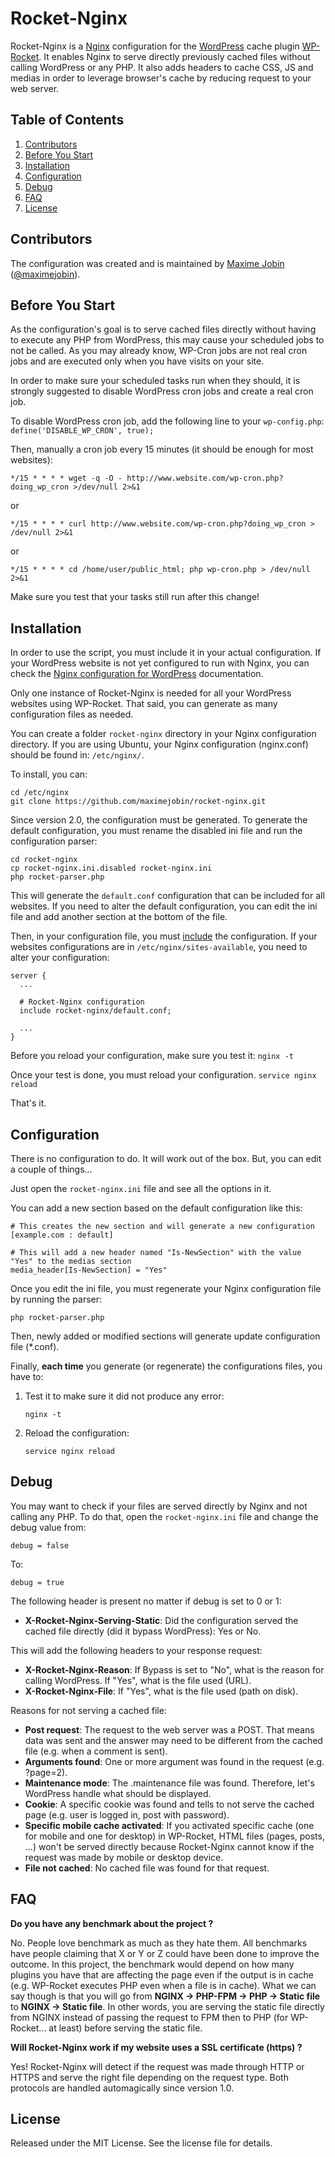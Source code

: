Rocket-Nginx
============

Rocket-Nginx is a [Nginx](http://nginx.org) configuration for the [WordPress](http://wordpress.org) cache plugin [WP-Rocket](http://wp-rocket.me). It enables Nginx to serve directly previously cached files without calling WordPress or any PHP. It also adds headers to cache CSS, JS and medias in order to leverage browser's cache by reducing request to your web server.

## <a name='toc'>Table of Contents</a>

  1. [Contributors](#contributors)
  1. [Before You Start](#before)
  1. [Installation](#installation)
  1. [Configuration](#configuration)
  1. [Debug](#debug)
  1. [FAQ](#css)
  1. [License](#license)

## <a name='contributors'>Contributors</a>

The configuration was created and is maintained by [Maxime Jobin](http://www.maximejobin.com) ([@maximejobin](http://twitter.com/maximejobin)).

## <a name='before'>Before You Start</a>
As the configuration's goal is to serve cached files directly without having to execute any PHP from WordPress, this may cause your scheduled jobs to not be called.  As you may already know, WP-Cron jobs are not real cron jobs and are executed only when you have visits on your site.

In order to make sure your scheduled tasks run when they should, it is strongly suggested to disable WordPress cron jobs and create a real cron job.

To disable WordPress cron job, add the following line to your `wp-config.php`:
`define('DISABLE_WP_CRON', true);`

Then, manually a cron job every 15 minutes (it should be enough for most websites):

`*/15 * * * * wget -q -O - http://www.website.com/wp-cron.php?doing_wp_cron >/dev/null 2>&1`

or

`*/15 * * * * curl http://www.website.com/wp-cron.php?doing_wp_cron > /dev/null 2>&1`

or

`*/15 * * * * cd /home/user/public_html; php wp-cron.php > /dev/null 2>&1`

Make sure you test that your tasks still run after this change!

## <a name='installation'>Installation</a>

In order to use the script, you must include it in your actual configuration.  If your WordPress website is not yet configured to run with Nginx, you can check the [Nginx configuration for WordPress](https://github.com/maximejobin/rocket-nginx/wiki/Nginx-configuration-for-WordPress) documentation.

Only one instance of Rocket-Nginx is needed for all your WordPress websites using WP-Rocket. That said, you can generate as many configuration files as needed.

You can create a folder `rocket-nginx` directory in your Nginx configuration directory. If you are using Ubuntu, your Nginx configuration (nginx.conf) should be found in: `/etc/nginx/`.

To install, you can:
  ```
  cd /etc/nginx
  git clone https://github.com/maximejobin/rocket-nginx.git
  ```

Since version 2.0, the configuration must be generated. To generate the default configuration, you must rename the disabled ini file and run the configuration parser:
```
cd rocket-nginx
cp rocket-nginx.ini.disabled rocket-nginx.ini
php rocket-parser.php
```
This will generate the `default.conf` configuration that can be included for all websites.  If you need to alter the default configuration, you can edit the ini file and add another section at the bottom of the file.

Then, in your configuration file, you must [include](http://nginx.org/en/docs/ngx_core_module.html#include) the configuration. If your websites configurations are in `/etc/nginx/sites-available`, you need to alter your configuration:

```
server {
  ...
  
  # Rocket-Nginx configuration
  include rocket-nginx/default.conf;
  
  ...
}
```

Before you reload your configuration, make sure you test it:
`nginx -t`

Once your test is done, you must reload your configuration.
`service nginx reload`

That's it.

## <a name='configuration'>Configuration</a>
There is no configuration to do.  It will work out of the box.  But, you can edit a couple of things...

Just open the `rocket-nginx.ini` file and see all the options in it.

You can add a new section based on the default configuration like this:
```
# This creates the new section and will generate a new configuration
[example.com : default]

# This will add a new header named "Is-NewSection" with the value "Yes" to the medias section
media_header[Is-NewSection] = "Yes"
```

Once you edit the ini file, you must regenerate your Nginx configuration file by running the parser:

```
php rocket-parser.php
```

Then, newly added or modified sections will generate update configuration file (*.conf).

Finally, **each time** you generate (or regenerate) the configurations files, you have to:

1. Test it to make sure it did not produce any error:

    `nginx -t`
    
1. Reload the configuration:

    `service nginx reload`


## <a name='debug'>Debug</a>
You may want to check if your files are served directly by Nginx and not calling any PHP. To do that, open the `rocket-nginx.ini` file and change the debug value from:

`debug = false`

To:

`debug = true`

The following header is present no matter if debug is set to 0 or 1:
  * **X-Rocket-Nginx-Serving-Static**: Did the configuration served the cached file directly (did it bypass WordPress): Yes or No.

This will add the following headers to your response request:
  * **X-Rocket-Nginx-Reason**: If Bypass is set to "No", what is the reason for calling WordPress.  If "Yes", what is the file used (URL).
  * **X-Rocket-Nginx-File**: If "Yes", what is the file used (path on disk).


Reasons for not serving a cached file:
  * **Post request**: The request to the web server was a POST. That means data was sent and the answer may need to be different from the cached file (e.g. when a comment is sent).
  * **Arguments found**: One or more argument was found in the request (e.g. ?page=2).
  * **Maintenance mode**: The .maintenance file was found. Therefore, let's WordPress handle what should be displayed.
  * **Cookie**: A specific cookie was found and tells to not serve the cached page (e.g. user is logged in, post with password).
  * **Specific mobile cache activated**: If you activated specific cache (one for mobile and one for desktop) in WP-Rocket, HTML files (pages, posts, ...) won't be served directly because Rocket-Nginx cannot know if the request was made by mobile or desktop device.
  * **File not cached**: No cached file was found for that request.

## <a name='faq'>FAQ</a>

**<a name='faq_benchmark'>Do you have any benchmark about the project ?</a>**

No. People love benchmark as much as they hate them. All benchmarks have people claiming that X or Y or Z could have been done to improve the outcome.  In this project, the benchmark would depend on how many plugins you have that are affecting the page even if the output is in cache (e.g. WP-Rocket executes PHP even when a file is in cache). What we can say though is that you will go from **NGINX &#8594; PHP-FPM &#8594; PHP &#8594; Static file** to **NGINX &#8594; Static file**. In other words, you are serving the static file directly from NGINX instead of passing the request to FPM then to PHP (for WP-Rocket... at least) before serving the static file.

**<a name='faq_ssl'>Will Rocket-Nginx work if my website uses a SSL certificate (https) ?</a>**

Yes! Rocket-Nginx will detect if the request was made through HTTP or HTTPS and serve the right file depending on the request type.  Both protocols are handled automagically since version 1.0.

## <a name='license'>License</a>
Released under the MIT License. See the license file for details.
